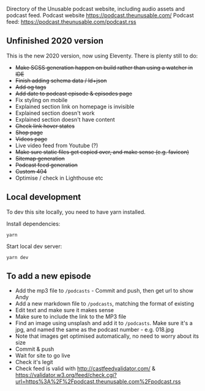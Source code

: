 Directory of the Unusable podcast website, including audio assets and podcast feed.
Podcast website https://podcast.theunusable.com/
Podcast feed: https://podcast.theunusable.com/podcast.rss

## Unfinished 2020 version

This is the new 2020 version, now using Eleventy. There is plenty still to do:

 - ~~Make SCSS generation happen on build rather than using a watcher in IDE~~
 - ~~Finish adding schema data / ld+json~~
 - ~~Add og tags~~
 - ~~Add date to podcast episode & episodes page~~
 - Fix styling on mobile
 - Explained section link on homepage is invisible
 - Explained section doesn't work
 - Explained section doesn't have content
 - ~~Check link hover states~~
 - ~~Shop page~~
 - ~~Videos page~~
 - Live video feed from Youtube (?)
 - ~~Make sure static files get copied over, and make sense (e.g. favicon)~~
 - ~~Sitemap generation~~
 - ~~Podcast feed generation~~
 - ~~Custom 404~~
 - Optimise / check in Lighthouse etc



## Local development

To dev this site locally, you need to have yarn installed.

Install dependencies:
```
yarn
```

Start local dev server:
```
yarn dev
```

## To add a new episode
- Add the mp3 file to `/podcasts` - Commit and push, then get url to show Andy
- Add a new markdown file to `/podcasts`, matching the format of existing
- Edit text and make sure it makes sense
- Make sure to include the link to the MP3 file
- Find an image using unsplash and add it to `/podcasts`. Make sure it's a jpg, and named the same as the podcast number - e.g. 018.jpg
- Note that images get optimised automatically, no need to worry about its size
- Commit & push
- Wait for site to go live
- Check it's legit
- Check feed is valid with http://castfeedvalidator.com/ & https://validator.w3.org/feed/check.cgi?url=https%3A%2F%2Fpodcast.theunusable.com%2Fpodcast.rss